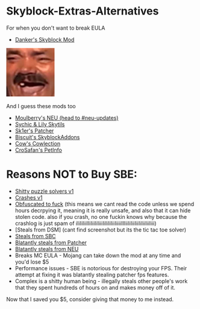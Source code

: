 # Skyblock-Extras-Alternatives
For when you don't want to break EULA

- [Danker's Skyblock Mod](https://github.com/bowser0000/SkyblockMod/releases)

![](kekw/kekw.png)

And I guess these mods too

- [Moulberry's NEU (head to #neu-updates)](https://discord.gg/moulberry)
- [Sychic & Lily Skytils](https://github.com/Skytils/SkytilsMod/releases)
- [Sk1er's Patcher](https://sk1er.club/mods/patcher)
- [Biscuit's SkyblockAddons](https://biscuit.codes/mods/skyblockaddons/downloadversion/?v=1.5.5)
- [Cow's Cowlection](https://github.com/cow-mc/Cowlection/releases)
- [CroSafan's PetInfo](https://github.com/CroSafan/PetInfo/releases/)

# Reasons NOT to Buy SBE:
- [Shitty puzzle solvers v1](https://imgur.com/a/2xcDUBN)
- [Crashes v1](https://imgur.com/a/nXh749Y)
- [Obfuscated to fuck](https://imgur.com/a/41aSbvw) (this means we cant read the code unless we spend hours decrpying it, meaning it is really unsafe, and also that it can hide stolen code. also if you crash, no one fuckin knows why because the crashlog is just spam of iIiIiIiiIIiIiiIiIiiiIiIiIiIiiIiiiiIIIiiIiIiiIiiIiIiiIiiIiii)
- [Steals from DSM] (cant find screenshot but its the tic tac toe solver)
- [Steals from SBC](https://imgur.com/a/TpkgDGU)
- [Blatantly steals from Patcher](https://imgur.com/a/rjNF5aT)
- [Blatantly steals from NEU](https://imgur.com/a/wqA6KZA)
- Breaks MC EULA - Mojang can take down the mod at any time and you'd lose $5
- Performance issues - SBE is notorious for destroying your FPS. Their attempt at fixing it was blatantly stealing patcher fps features.
- Complex is a shitty human being - illegally steals other people's work that they spent hundreds of hours on and makes money off of it.

Now that I saved you $5, consider giving that money to me instead.
